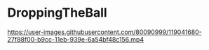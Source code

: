 # DroppingTheBall

https://user-images.githubusercontent.com/80090999/119041680-27f88f00-b9cc-11eb-939e-6a54bf48c156.mp4
